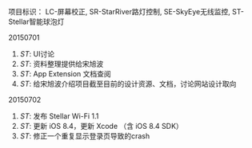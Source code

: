 项目标识： LC-屏幕校正, SR-StarRiver路灯控制, SE-SkyEye无线监控, ST-Stellar智能球泡灯

20150701

1. *ST*: UI讨论
2. *ST*: 资料整理提供给宋旭波
3. *ST*: App Extension 文档查阅
4. *ST*: 给宋旭波介绍项目截至目前的设计资源、文档，讨论网站设计取向

20150702

1. *ST*: 发布 Stellar Wi-Fi 1.1
2. *ST*: 更新 iOS 8.4，更新 Xcode （含 iOS 8.4 SDK）
3. *ST*: 修正一个重复显示登录页导致的crash

[//]: # (comment)
